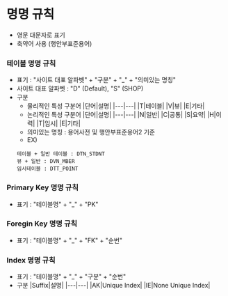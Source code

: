 # 명명 규칙
- 영문 대문자로 표기
- 축약어 사용 (행안부표준용어)

### 테이블 명명 규칙
- 표기 : "사이트 대표 알파벳" + "구분" + "_" + "의미있는 명칭"
- 사이트 대표 알파벳 : "D" (Default), "S" (SHOP)
- 구분 
  - 물리적인 특성 구분어
  	|단어|설명|
  	|---|---|
  	|T|테이블|
  	|V|뷰|
  	|E|기타|
  - 논리적인 특성 구분어
  	|단어|설명|
  	|---|---|
  	|N|일반|
  	|C|공통|
  	|S|요약|
  	|H|이력|
  	|T|임시|
  	|E|기타|
  -  의미있는 명칭 : 용어사전 및 행안부표준용어2 기준
  -  EX) 
    ```
    테이블 + 일반 테이블 : DTN_STDNT
    뷰 + 일반 : DVN_MBER
    임시테이블 : DTT_POINT
    ```
### Primary Key 명명 규칙
  - 표기 : "테이블명" + "_" + "PK"
### Foregin Key 명명 규칙
  - 표기 : "테이블명" + "_" + "FK" + "순번"
### Index 명명 규칙
  - 표기 : "테이블명" + "_" + "구분" + "순번"
  - 구분
  	|Suffix|설명|
  	|---|---|
  	|AK|Unique Index|
  	|IE|None Unique Index|